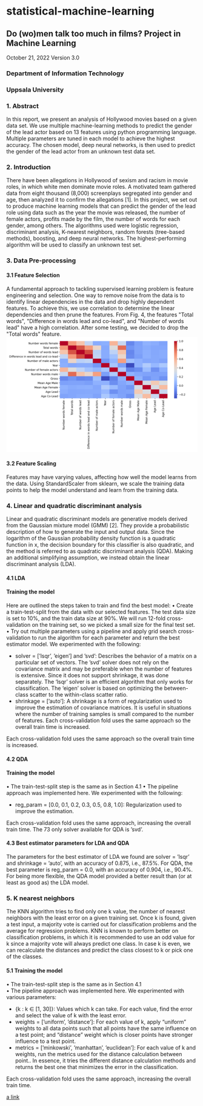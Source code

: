 # statistical-machine-learning
## Do (wo)men talk too much in films? Project in Machine Learning
October 21, 2022
Version 3.0

### Department of Information Technology
### Uppsala University

### 1. Abstract
In this report, we present an analysis of Hollywood movies based on a given
data set. We use multiple machine-learning methods to predict the gender of the
lead actor based on 13 features using python programming language. Multiple
parameters are tuned in each model to achieve the highest accuracy. The chosen
model, deep neural networks, is then used to predict the gender of the lead actor
from an unknown test data set.

### 2. Introduction
There have been allegations in Hollywood of sexism and racism in movie roles, in which white men
dominate movie roles. A motivated team gathered data from eight thousand (8,000) screenplays
segregated into gender and age, then analyzed it to confirm the allegations [1]. In this project, we
set out to produce machine learning models that can predict the gender of the lead role using data
such as the year the movie was released, the number of female actors, profits made by the film,
the number of words for each gender, among others. The algorithms used were logistic regression,
discriminant analysis, K-nearest neighbors, random forests (tree-based methods), boosting, and deep
neural networks. The highest-performing algorithm will be used to classify an unknown test set.

### 3. Data Pre-processing
#### 3.1 Feature Selection
A fundamental approach to tackling supervised learning problem is feature engineering and selection.
One way to remove noise from the data is to identify linear dependencies in the data and drop highly
dependent features. To achieve this, we use correlation to determine the linear dependencies and then
prune the features.
From Fig. 4, the features "Total words", "Difference in words lead and co-lead", and "Number of
words lead" have a high correlation. After some testing, we decided to drop the "Total words" feature.
![alt text](https://github.com/Dna072/statistical-machine-learning/blob/master/feature_corr.png "Figure 4: Grid of correlations between input columns")

#### 3.2 Feature Scaling
Features may have varying values, affecting how well the model learns from the data. Using
StandardScaler from sklearn, we scale the training data points to help the model understand and learn
from the training data.

### 4. Linear and quadratic discriminant analysis
Linear and quadratic discriminant models are generative models derived from the Gaussian mixture 
model (GMM) [2]. They provide a probabilistic description of how to generate the input and output
data. Since the logarithm of the Gaussian probability density function is a quadratic function in x,
the decision boundary for this classifier is also quadratic, and the method is referred to as quadratic
discriminant analysis (QDA). Making an additional simplifying assumption, we instead obtain the
linear discriminant analysis (LDA).

#### 4.1  LDA
#### Training the model
Here are outlined the steps taken to train and find the best model:
• Create a train-test-split from the data with our selected features. The test data size is set to 
10%, and the train data size at 90%. We will run 12-fold cross-validation on the training set, so we picked a small size for the final test set.<br/>
• Try out multiple parameters using a pipeline and apply grid search cross-validation to run the algorithm for each parameter and return the best estimator model. We experimented with the following:
  * solver = [’lsqr’, ’eigen’] and ’svd’: Describes the behavior of a matrix on a particular set of vectors. The ’svd’ solver does not rely on the covariance matrix and may be preferable when the number of features is extensive. Since it does not support shrinkage, it was done separately. The ‘lsqr’ solver is an efficient algorithm that only works for classification. The ‘eigen’ solver is based on optimizing the between-class scatter to the within-class scatter ratio.
 * shrinkage = [’auto’]: A shrinkage is a form of regularization used to improve the estimation of covariance matrices. It is useful in situations where the number of training samples is small compared to the number of features. Each cross-validation fold uses the same approach so the overall train time is increased.

Each cross-validation fold uses the same approach so the overall train time is increased.

#### 4.2 QDA
#### Training the model
• The train-test-split step is the same as in Section 4.1
• The pipeline approach was implemented here. We experimented with the following:
  * reg_param = [0.0, 0.1, 0.2, 0.3, 0.5, 0.8, 1.0]: Regularization used to improve the estimation.

Each cross-validation fold uses the same approach, increasing the overall train time. The
73 only solver available for QDA is ’svd’.

#### 4.3 Best estimator parameters for LDA and QDA
The parameters for the best estimator of LDA we found are solver = ’lsqr’ and shrinkage = ’auto’,
with an accuracy of 0.875, i.e., 87.5%. For QDA, the best parameter is reg_param = 0.0, with an
accuracy of 0.904, i.e., 90.4%. For being more flexible, the QDA model provided a better result than
(or at least as good as) the LDA model.

### 5. K nearest neighbors
The KNN algorithm tries to find only one k value, the number of nearest neighbors with the least
error on a given training set. Once k is found, given a test input, a majority vote is carried out for
classification problems and the average for regression problems. KNN is known to perform better on
classification problems, in which it is recommended to use an odd value for k since a majority vote
will always predict one class. In case k is even, we can recalculate the distances and predict the class
closest to k or pick one of the classes.

#### 5.1 Training the model
• The train-test-split step is the same as in Section 4.1 <br/>
• The pipeline approach was implemented here. We experimented with various parameters:
 * {k : k ∈ [1, 30]}: Values which k can take. For each value, find the error and select the value of k with the least error.
 * weights = [’uniform’, ’distance’]: For each value of k, apply “uniform” weights to all data points such that all points have the same influence on a test point; and “distance” weight which is closer points have stronger influence to a test point.
 * metrics = [’minkowski’, ’manhattan’, ’euclidean’]: For each value of k and weights, run the metrics used for the distance calculation between point.. In essence, it tries the different distance calculation methods and returns the best one that minimizes the error in the classification.

Each cross-validation fold uses the same approach, increasing the overall train time.

[a link](https://github.com/Dna072/statistical-machine-learning/blob/master/SML_Project.pdf "Click here to view the full report")
